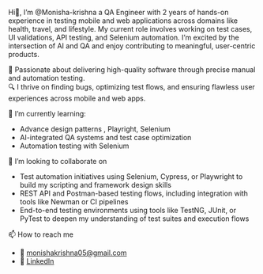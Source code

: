 Hi👋, I’m @Monisha-krishna a QA Engineer with 2 years of hands-on experience in testing mobile and web applications across domains like health, travel, and lifestyle. My current role involves working on test cases, UI validations, API testing, and Selenium automation. I’m excited by the intersection of AI and QA and enjoy contributing to meaningful, user-centric products.

🚀 Passionate about delivering high-quality software through precise manual and automation testing.  
🔍 I thrive on finding bugs, optimizing test flows, and ensuring flawless user experiences across mobile and web apps.

🌱 I’m currently learning:
- Advance design patterns , Playright, Selenium
- AI-integrated QA systems and test case optimization
- Automation testing with Selenium 

🤝 I’m looking to collaborate on 
- Test automation initiatives using Selenium, Cypress, or Playwright to build my scripting and framework design skills  
- REST API and Postman-based testing flows, including integration with tools like Newman or CI pipelines  
- End-to-end testing environments using tools like TestNG, JUnit, or PyTest to deepen my understanding of test suites and execution flows
   
📫 How to reach me
- 📧 monishakrishna05@gmail.com
- 💼 [LinkedIn](https://www.linkedin.com/in/monishayadav)



<!---
Monisha-krishna/Monisha-krishna is a ✨ special ✨ repository because its `README.md` (this file) appears on your GitHub profile.
You can click the Preview link to take a look at your changes.
--->
